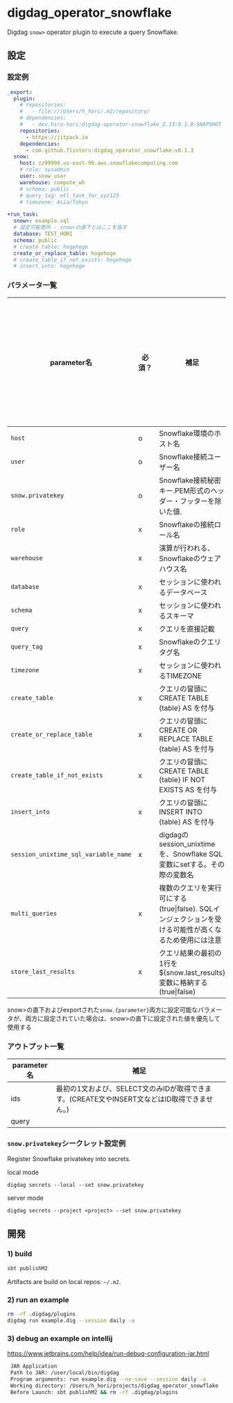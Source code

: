 # digdag_operator_snowflake

Digdag `snow>` operator plugin to execute a query Snowflake.

## 設定

### 設定例

```yaml
_export:
  plugin:
    # repositories:
    #   - file:///Users/h_hori/.m2/repository/
    # dependencies:
    #   - dev.hiro-hori:digdag-operator-snowflake_2.13:0.1.0-SNAPSHOT
    repositories:
      - https://jitpack.io
    dependencies:
      - com.github.flinters:digdag_operator_snowflake:v0.1.3
  snow:
    host: zz99999.us-east-99.aws.snowflakecomputing.com
    # role: sysadmin
    user: snow_user
    warehouse: compute_wh
    # schema: public
    # query_tag: etl_task_for_xyz123
    # timezone: Asia/Tokyo

+run_task:
  snow>: example.sql
  # 設定可能箇所 - snow>の直下とはここを指す
  database: TEST_HORI
  schema: public
  # create_table: hogehoge
  create_or_replace_table: hogehoge
  # create_table_if_not_exists: hogehoge
  # insert_into: hogehoge
```

### パラメータ一覧
parameter名|必須？|補足|設定可能箇所<br>snow>の直下|設定可能箇所<br>exportされた`snow.{parameter}`|設定可能箇所<br>シークレット
---|---|---|---|---|---
`host`|o|Snowflake環境のホスト名|o|o|x
`user`|o|Snowflake接続ユーザー名|o|o|x
`snow.privatekey`|o|Snowflake接続秘密キー.PEM形式のヘッダー・フッターを除いた値.|x|x|o
`role`|x|Snowflakeの接続ロール名|o|o|x
`warehouse`|x|演算が行われる、Snowflakeのウェアハウス名|o|o|x
`database`|x|セッションに使われるデータベース|o|o|x
`schema`|x|セッションに使われるスキーマ|o|o|x
`query`|x|クエリを直接記載|o|x|x
`query_tag`|x|Snowflakeのクエリタグ名|o|o|x
`timezone`|x|セッションに使われるTIMEZONE|o|o|x
`create_table`|x|クエリの冒頭にCREATE TABLE {table} AS を付与|o|x|x
`create_or_replace_table`|x|クエリの冒頭にCREATE OR REPLACE TABLE {table} AS を付与|o|x|x
`create_table_if_not_exists`|x|クエリの冒頭にCREATE TABLE {table} IF NOT EXISTS AS を付与|o|x|x
`insert_into`|x|クエリの冒頭にINSERT INTO {table} AS を付与|o|x|x
`session_unixtime_sql_variable_name`|x|digdagのsession_unixtimeを、Snowflake SQL変数にsetする。その際の変数名|o|o|x
`multi_queries`|x|複数のクエリを実行可にする(true&#124;false). SQLインジェクションを受ける可能性が高くなるため使用には注意|o|o|x
`store_last_results`|x|クエリ結果の最初の1行を ${snow.last_results}変数に格納する(true&#124;false)|o|x|x

snow>の直下およびexportされた`snow.{parameter}`両方に設定可能なパラメータが、両方に設定されていた場合は、snow>の直下に設定された値を優先して使用する

### アウトプット一覧
parameter名|補足
---|---
ids|最初の1文および、SELECT文のみIDが取得できます。(CREATE文やINSERT文などはID取得できません。)
query|

### `snow.privatekey`シークレット設定例

Register Snowflake privatekey into secrets.

local mode
```
digdag secrets --local --set snow.privatekey
```

server mode
```
digdag secrets --project <project> --set snow.privatekey
```

## 開発

### 1) build

```sh
sbt publishM2
```

Artifacts are build on local repos: `~/.m2`.

### 2) run an example

```sh
rm -rf .digdag/plugins 
digdag run example.dig --session daily -a
```

### 3) debug an example on intellij
https://www.jetbrains.com/help/idea/run-debug-configuration-jar.html

```bash
 JAR Application
 Path to JAR: /user/local/bin/digdag
 Program arguments: run example.dig --no-save --session daily -a
 Working directory: /Users/h_hori/projects/digdag_operator_snowflake
 Before Launch: sbt publishM2 && rm -rf .digdag/plugins
```
